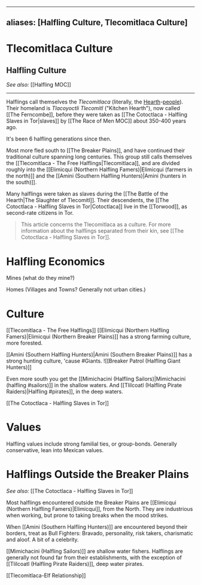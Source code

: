 
---
aliases: [Halfling Culture, Tlecomitlaca Culture]
---

# Tlecomitlaca Culture
## Halfling Culture
*See also:* [[Halfling MOC]]
___
Halflings call themselves the *Tlecomitlaca* (literally, the [Hearth](https://nahuatl.uoregon.edu/content/tlecomitl)-[people](https://nahuatl.uoregon.edu/content/tlaca-0)). Their homeland is *Tlacoyoctli Tlecomitl* ("Kitchen Hearth"), now called [[The Ferncombe]], before they were taken as [[The Cotoctlaca - Halfling Slaves in Tor|slaves]] by [[The Race of Men MOC]] about 350-400 years ago.

It's been 6 halfling generations since then.

Most more fled south to [[The Breaker Plains]], and have continued their traditional culture spanning long centuries. This group still calls themselves the [[Tlecomitlaca - The Free Halflings|Tlecomitlaca]], and are divided roughly into the [[Elimicqui (Northern Halfling Famers)|Elimicqui (farmers in the north)]] and the [[Amini (Southern Halfling Hunters)|Amini (hunters in the south)]].

Many halflings were taken as slaves during the [[The Battle of the Hearth|The Slaughter of Tlecomitl]]. Their descendents, the [[The Cotoctlaca - Halfling Slaves in Tor|Cotoctlaca]] live in the [[Torwood]], as second-rate citizens in Tor. 

> This article concerns the Tlecomitlaca as a culture. For more information about the halflings separated from their kin, see [[The Cotoctlaca - Halfling Slaves in Tor]].

# Halfling Economics
Mines (what do they mine?)

Homes (Villages and Towns? Generally not urban cities.)




# Culture
[[Tlecomitlaca - The Free Halflings]]
[[Elimicqui (Northern Halfling Famers)|Elimicqui (Northern Breaker Plains)]] has a strong farming culture, more forested.

[[Amini (Southern Halfling Hunters)|Amini (Southern Breaker Plains)]] has a strong hunting culture, 'cause #Giants. ![[Breaker Patrol (Halfling Giant Hunters)]]


Even more south you get the [[Mimichacini (Halfling Sailors)|Mimichacini (halfling #sailors)]] in the shallow waters. And [[Tlilcoatl (Halfling Pirate Raiders)|Halfling #pirates]], in the deep waters.

[[The Cotoctlaca - Halfling Slaves in Tor]]

# Values
Halfling values include strong familial ties, or group-bonds. Generally conservative, lean into Mexican values.

# Halflings Outside the Breaker Plains
*See also:* [[The Cotoctlaca - Halfling Slaves in Tor]]

Most halflings encountered outside the Breaker Plains are [[Elimicqui (Northern Halfling Famers)|Elimicqui]], from the North. They are industrious when working, but prone to taking breaks when the mood strikes.

When [[Amini (Southern Halfling Hunters)]] are encountered beyond their borders, treat as Bull Fighters: Bravado, personality, risk takers, charismatic and aloof. A bit of a celebrity.

[[Mimichacini (Halfling Sailors)]] are shallow water fishers. Halflings are generally not found far from their establishments, with the exception of [[Tlilcoatl (Halfling Pirate Raiders)]], deep water pirates.

[[Tlecomitlaca-Elf Relationship]]
